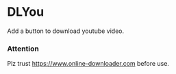# DLYou
Add a button to download youtube video.

### Attention

Plz trust https://www.online-downloader.com before use.

